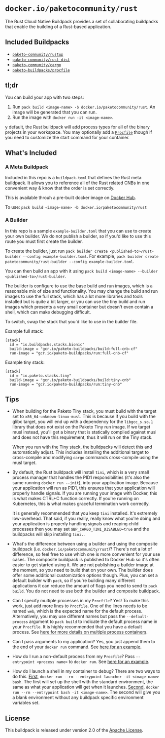 # `docker.io/paketocommunity/rust`

The Rust Cloud Native Buildpack provides a set of collaborating buildpacks that enable the building of a Rust-based application.

## Included Buildpacks

- [`paketo-community/rustup`](https://github.com/paketo-community/rustup)
- [`paketo-community/rust-dist`](https://github.com/paketo-community/rust-dist)
- [`paketo-community/cargo`](https://github.com/paketo-community/cargo)
- [`paketo-buildpacks/procfile`](https://github.com/paketo-buildpacks/procfile)

## tl;dr

You can build your app with two steps:

1. Run `pack build <image-name> -b docker.io/paketocommunity/rust`. An image will be generated that you can run.
2. Run the image with `docker run -it <image-name>`.

y default, the Rust buildpack will add process types for all of the binary projects in your workspace. You may optionally add a [`Procfile`](https://paketo.io/docs/howto/configuration/#procfiles) though if you need to customize the start command for your container.

## What's Included

### A Meta Buildpack

Included in this repo is a `buildpack.toml` that defines the Rust meta buildpack. It allows you to reference all of the Rust related CNBs in one convenient way & know that the order is set correctly.

This is available throuh a pre-built docker image on [Docker Hub](https://hub.docker.com/repository/docker/paketocommunity/rust).

To use: `pack build <image-name> -b docker.io/paketocommunity/rust`

### A Builder

In this repo is a sample `example-builder.toml` that you can use to create your own builder. We do not publish a builder, so if you'd like to use this route you must first create the builder. 

To create the builder, just run `pack builder create <published-to>/rust-builder --config example-builder.toml`. For example, `pack builder create paketocommunity/rust-builder --config example-builder.toml`.

You can then build an app with it using `pack build <image-name> --builder <published-to>/rust-builder`.

The builder is configure to use the base build and run images, which is a reasonable mix of size and functionality. You may change the build and run images to use the full stack, which has a lot more libraries and tools installed but is quite a bit larger, or you can use the tiny build and run images which presents a very small container but doesn't even contain a shell, which can make debugging difficult.

To switch, swap the stack that you'd like to use in the builder file.

Example full stack:

```
[stack]
  id = "io.buildpacks.stacks.bionic"
  build-image = "gcr.io/paketo-buildpacks/build:full-cnb-cf"
  run-image = "gcr.io/paketo-buildpacks/run:full-cnb-cf"
```

Example tiny stack:

```
[stack]
  id = "io.paketo.stacks.tiny"
  build-image = "gcr.io/paketo-buildpacks/build:tiny-cnb"
  run-image = "gcr.io/paketo-buildpacks/run:tiny-cnb"
```

## Tips

- When building for the Paketo Tiny stack, you must build with the target set to `x86_64-unknown-linux-musl`. This is because if you build with the glibc target, you will end up with a dependency for the `libgcc_s.so.1` library that does not exist on the Paketo Tiny run image. If we target musl instead, you'll get a binary that is statically compiled against musl and does not have this requirement, thus it will run on the Tiny stack.

    When you run with the Tiny stack, the buildpacks will detect this and automatically adjust. This includes installing the additional target to cross-compile and modifying `cargo` commands cross-compile using the musl target.

- By default, the Rust buildpack will install `tini`, which is a very small process manager that handles the PID1 responsibilities (it's also the same running `docker run --init`), into your application image. Because your application will run as PID1, this ensures that your application will properly handle signals. If you are running your image with Docker, this is what makes CTRL+C function correctly. If you're running on Kubernetes, this is what makes graceful termination work correctly.

    It is generally recommended that you keep `tini` installed. It's extremely low-overhead. That said, if you really, really know what you're doing and your application is properly handling signals and reaping child processes then you may set `$BP_CARGO_TINI_DISABLED=true` and the buildpacks will skip installing `tini.`.

- What's the difference between using a builder and using the composite buildpack (i.e. `docker.io/paketocommunity/rust`)? There's not a lot of difference, so feel free to use which one is more convenient for your use cases. The composite buildpack is published to Docker Hub so it's often easier to get started using it. We are not publishing a builder image at the moment, so you need to build that on your own. The builder does offer some additional customization options though. Plus, you can set a default builder with `pack`, so if you're building many different applications it can reduce the amount of flags you need to send to `pack build`. You do not need to use both the builder and composite buildpack.

- Can I specify multiple processes in my `Procfile`? Yes! To make this work, just add more lines to `Procfile`. One of the lines needs to be named `web`, which is the expected name for the default process. Alternatively, you may use different names but pass the `--default-process` argument to `pack build` to indicate the default process name in your `Procfile`. It is highly recommended that you have a default process. See [here for more details on multiple process containers](https://buildpacks.io/docs/app-developer-guide/run-an-app/).

- Can I pass arguments to my application? Yes, you just append them to the end of your `docker run` command. See [here for an example](https://buildpacks.io/docs/app-developer-guide/run-an-app/#default-process-type-with-additional-arguments).

- How do I run a non-default process from my `Procfile`? Pass `--entrypoint <process name>` to `docker run`. See [here for an example](https://buildpacks.io/docs/app-developer-guide/run-an-app/#non-default-process-type).

- How do I launch a shell in my container to debug? There are two ways to do this. [First](https://buildpacks.io/docs/app-developer-guide/run-an-app/#user-provided-shell-process), `docker run --rm --entrypoint launcher -it <image-name> bash`. The first will set up the shell with the standard environment, the same as what your application will get when it launches. [Second](https://buildpacks.io/docs/app-developer-guide/run-an-app/#no-launcher), `docker run --rm --entrypoint bash -it <image-name>`. The second will give you a blank environment without any buildpack specific environment variables set.

## License

This buildpack is released under version 2.0 of the [Apache License][a].

[a]: http://www.apache.org/licenses/LICENSE-2.0
